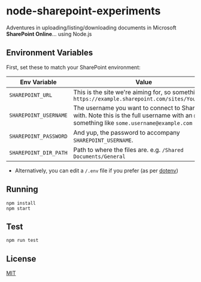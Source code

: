 # node-sharepoint-experiments

Adventures in uploading/listing/downloading documents in Microsoft **SharePoint Online**... using Node.js

## Environment Variables

First, set these to match your SharePoint environment:

| Env Variable | Value |
| ------------ | ----- |
| `SHAREPOINT_URL` | This is the site we're aiming for, so something like `https://example.sharepoint.com/sites/YourSite/` |
| `SHAREPOINT_USERNAME` | The username you want to connect to SharePoint with. Note this is the full username with an `@`, so something like `some.username@example.com` |
| `SHAREPOINT_PASSWORD` | And yup, the password to accompany `SHAREPOINT_USERNAME`. |
| `SHAREPOINT_DIR_PATH` | Path to where the files are. e.g. `/Shared Documents/General ` |

* Alternatively, you can edit a `/.env` file if you prefer (as per [dotenv](https://www.npmjs.com/package/dotenv))

## <a name="running"></a>Running

```
npm install
npm start
```

## <a name="test"></a>Test

```
npm run test
```

## <a name="license"></a>License
[MIT](https://github.com/wmfs/node-sharepoint-experiments/blob/master/LICENSE)
